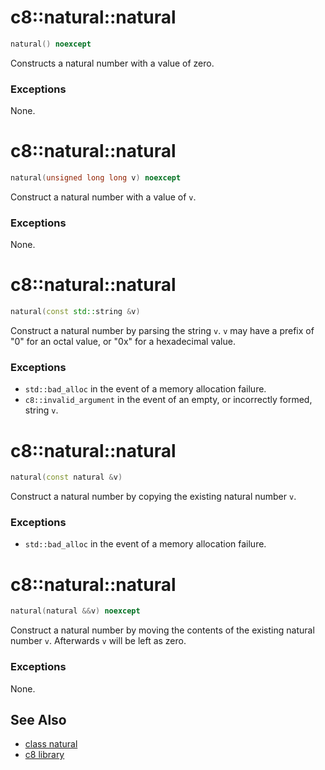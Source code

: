 # c8::natural::natural #

```cpp
natural() noexcept
```

Constructs a natural number with a value of zero.

### Exceptions ###

None.

# c8::natural::natural #

```cpp
natural(unsigned long long v) noexcept
```

Construct a natural number with a value of `v`.

### Exceptions ###

None.

# c8::natural::natural #

```cpp
natural(const std::string &v)
```

Construct a natural number by parsing the string `v`.  `v` may have a prefix of "0" for an octal value, or "0x" for a hexadecimal value.

### Exceptions ###

* `std::bad_alloc` in the event of a memory allocation failure.
* `c8::invalid_argument` in the event of an empty, or incorrectly formed, string `v`.

# c8::natural::natural #

```cpp
natural(const natural &v)
```

Construct a natural number by copying the existing natural number `v`.

### Exceptions ###

* `std::bad_alloc` in the event of a memory allocation failure.

# c8::natural::natural #

```cpp
natural(natural &&v) noexcept
```

Construct a natural number by moving the contents of the existing natural number `v`.  Afterwards `v` will be left as zero.

### Exceptions ###

None.

## See Also ##

* [class natural](c8_natural)
* [c8 library](c8)

